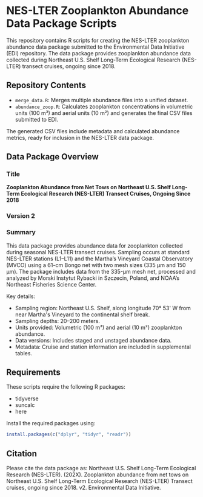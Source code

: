 # NES-LTER Zooplankton Abundance Data Package Scripts

This repository contains R scripts for creating the NES-LTER zooplankton abundance data package submitted to the Environmental Data Initiative (EDI) repository. The data package provides zooplankton abundance data collected during Northeast U.S. Shelf Long-Term Ecological Research (NES-LTER) transect cruises, ongoing since 2018.

## Repository Contents
- `merge_data.R`: Merges multiple abundance files into a unified dataset.
- `abundance_zoop.R`: Calculates zooplankton concentrations in volumetric units (100 m³) and aerial units (10 m²) and generates the final CSV files submitted to EDI.

The generated CSV files include metadata and calculated abundance metrics, ready for inclusion in the NES-LTER data package.

## Data Package Overview

### Title
**Zooplankton Abundance from Net Tows on Northeast U.S. Shelf Long-Term Ecological Research (NES-LTER) Transect Cruises, Ongoing Since 2018**
### Version 2 

### Summary 

This data package provides abundance data for zooplankton collected during seasonal NES-LTER transect cruises. Sampling occurs at standard NES-LTER stations (L1–L11) and the Martha’s Vineyard Coastal Observatory (MVCO) using a 61-cm Bongo net with two mesh sizes (335 µm and 150 µm). The package includes data from the 335-µm mesh net, processed and analyzed by Morski Instytut Rybacki in Szczecin, Poland, and NOAA’s Northeast Fisheries Science Center.

Key details:
- Sampling region: Northeast U.S. Shelf, along longitude 70° 53' W from near Martha's Vineyard to the continental shelf break.
- Sampling depths: 20–200 meters.
- Units provided: Volumetric (100 m³) and aerial (10 m²) zooplankton abundance.
- Data versions: Includes staged and unstaged abundance data.
- Metadata: Cruise and station information are included in supplemental tables.

## Requirements

These scripts require the following R packages:
- tidyverse
- suncalc
- here

Install the required packages using:
```r
install.packages(c("dplyr", "tidyr", "readr"))
```

## Citation

Please cite the data package as: Northeast U.S. Shelf Long-Term Ecological Research (NES-LTER). (202X). Zooplankton abundance from net tows on Northeast U.S. Shelf Long-Term Ecological Research (NES-LTER) Transect cruises, ongoing since 2018. v2. Environmental Data Initiative.
